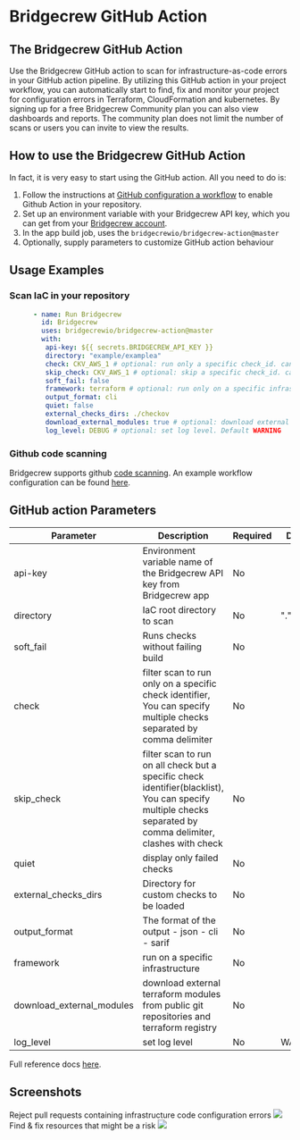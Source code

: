 # Bridgecrew GitHub Action

## The Bridgecrew GitHub Action

Use the Bridgecrew GitHub action to scan for infrastructure-as-code errors in your GitHub action pipeline.
By utilizing this GitHub action in your project workflow, you can automatically start to find,
fix and monitor your project for configuration errors in Terraform, CloudFormation and kubernetes.
By signing up for a free Bridgecrew Community plan you can also view dashboards and reports.
The community plan does not limit the number of scans or users you can invite to view the results.
​
## How to use the Bridgecrew GitHub Action

In fact, it is very easy to start using the GitHub action.
All you need to do is:

1. Follow the instructions at [GitHub configuration a workflow](https://help.github.com/en/actions/configuring-and-managing-workflows/configuring-a-workflow) to enable Github Action in your repository.
2. Set up an environment variable with your Bridgecrew API key, which you can get from your [Bridgecrew account](https://www.bridgecrew.cloud/integrations).
3. In the app build job, uses the `bridgecrewio/bridgecrew-action@master`
4. Optionally, supply parameters to customize GitHub action behaviour

## Usage Examples

### Scan IaC in your repository

```yaml
      - name: Run Bridgecrew
        id: Bridgecrew
        uses: bridgecrewio/bridgecrew-action@master
        with:
         api-key: ${{ secrets.BRIDGECREW_API_KEY }}
         directory: "example/examplea"
         check: CKV_AWS_1 # optional: run only a specific check_id. can be comma separated list
         skip_check: CKV_AWS_1 # optional: skip a specific check_id. can be comma separated list
         soft_fail: false
         framework: terraform # optional: run only on a specific infrastructure {cloudformation,terraform,kubernetes,all}
         output_format: cli
         quiet: false
         external_checks_dirs: ./checkov
         download_external_modules: true # optional: download external terraform modules from public git repositories and terraform registry
         log_level: DEBUG # optional: set log level. Default WARNING

```

### Github code scanning

Bridgecrew supports github [code scanning](https://docs.github.com/en/free-pro-team@latest/github/finding-security-vulnerabilities-and-errors-in-your-code/about-code-scanning).
An example workflow configuration can be found [here](examples/code_scanning.yml).

## GitHub action Parameters

| Parameter  | Description | Required | Default | Type |
| -----------| -------------------------------------------------------------------------------------------------------- | ------------- | ------------- | ------------- |
| api-key | Environment variable name of the Bridgecrew API key from Bridgecrew app | No |  | Secret parameter |
| directory | IaC root directory to scan | No | "." | Input parameter |
| soft_fail | Runs checks without failing build | No | | Input parameters |
| check | filter scan to run only on a specific check identifier, You can specify multiple checks separated by comma delimiter | No |  | Input parameters |
| skip_check | filter scan to run on all check but a specific check identifier(blacklist), You can specify multiple checks separated by comma delimiter, clashes with check | No |  | Input parameters |
| quiet | display only failed checks | No |  | Input parameters |
| external_checks_dirs | Directory for custom checks to be loaded | No |  | Input parameters |
| output_format| The format of the output - json - cli - sarif | No |  | Input parameters |
| framework | run on a specific infrastructure | No | | cloudformation,terraform,kubernetes,all |
| download_external_modules | download external terraform modules from public git repositories and terraform registry | No | |Input parameters |
| log_level | set log level | No | WARNING | Input parameters |

Full reference docs [here](https://docs.bridgecrew.io/docs/integrate-with-github-actions-v2).

## Screenshots

Reject pull requests containing infrastructure code configuration errors
![](resources/failed-action.png)
Find & fix resources that might be a risk
![](resources/problem-matcher.png)
